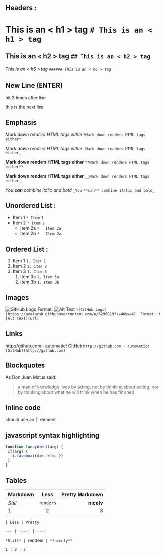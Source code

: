 ﻿## Headers : 
  # This is an < h1 > tag    `# This is an < h1 > tag  ` 

  ## This is an < h2 > tag   `## This is an < h2 > tag ` 
  ###### This is an < h6 > tag   `###### This is an < h6 > tag` 

## New Line (ENTER)

hit <Enter> 3 times after line 

this is the next line

## Emphasis

 *Mark down renders HTML tags either*    ` *Mark down renders HTML tags either* ` 
 
  _Mark down renders HTML tags either_   `_Mark down renders HTML tags either_`

 **Mark down renders HTML tags either**  `**Mark down renders HTML tags either**` 
 
 __Mark down renders HTML tags either__  `__Mark down renders HTML tags either__`

_You **can** combine italic and bold_   `_You **can** combine italic and bold_` 

## Unordered List : 

 * Item 1    `* Item 1 `
 * Item 2    `* Item 2`
   * Item 2a `*   Item 2a`
   * Item 2b `*   Item 2a`

## Ordered List : 

 1. Item 1 `1. Item 1`
 1. Item 2 `1. Item 2 `
 1. Item 3 `1. Item 3`
    1. Item 3a `1. Item 3a`
    1. Item 3b `1. Item 3b`

## Images

  ![GitHub Logo](https://avatars0.githubusercontent.com/u/6296819?s=40&v=4) 
  Format: ![Alt Text](url)  `![GitHub Logo](https://avatars0.githubusercontent.com/u/6296819?s=40&v=4) 
  Format: ![Alt Text](url) `

## Links
  http://github.com - automatic! 
 [GitHub](http://github.com)  `http://github.com - automatic! 
 [GitHub](http://github.com)`

## Blockquotes

 As Don Juan Matus said: 

 > a man of knowledge lives by acting, not by thinking about acting,
 > nor by thinking about what he will think when he has finished 
 

## Inline code

 should use an |<addr>` element 
## javascript syntax highlighting
 ```javascript
function fancyAlert(arg) {
  if(arg) {
    $.facebox({div:'#foo'})
  }
}
```
## Tables

Markdown | Less | Pretty Markdown
--- | :---: | ---:               
*Still* | `renders` | **nicely** 
1 | 2 | 3                       

  `| Less | Pretty`
  
  `--- | :---: | ---:`
  
  `*Still* | `renders` | **nicely**`
  
  `1 | 2 | 3`
